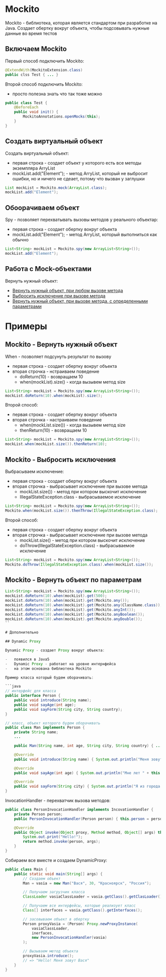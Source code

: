 # Mockito

Mockito - библиотека, которая является стандартом при разработке на Java. Создает обертку вокруг объекта, чтобы подсовывать нужные данные во время тестов

## Включаем Mockito

Первый способ подключить Mockito:

```java
@ExtendWith(MockitoExtension.class)
public clss Test { ... }
```

Второй способ подключить Mockito:

-   просто полезна знать что так тоже можно

```java
public class Test {
    @BeforeEach
    public void init() {
        MockitoAnnotations.openMocks(this);
    }
}
```

## Создать виртуальный объект

Создать виртуальный объект:

-   первая строка - создает объект у которого есть все методы экземпляра ArryList
-   mockList.add("Element"); - метод ArryList, который не выбросит ошибки, но и ничего не сдеает, потому что вызван у заглушки

```java
List mockList = Mockito.mock(ArrayList.class);
mockList.add("Element");
```

## Обоорачиваем объект

Spy - позволяет перехватывать вызовы методов у реального объектар:

-   первая строка - создает обертку вокруг объекта
-   mockList.add("Element"); - метод ArryList, который выполниться как обычно

```java
List<String> mockList = Mockito.spy(new ArrayList<String>());
mockList.add("Element");
```

## Работа с Mock-объектами

Вернуть нужный объект:

-   [Вернуть нужный объект, при любом вызове метода](#mockito---вернуть-нужный-объект)
-   [Выбросить исключение при вызове метода](#mockito---выбросить-исключение)
-   [Вернуть нужный объект, при вызове метода, с определенными параметрами](#mockito---вернуть-объект-по-параметрам)

# Примеры

## Mockito - Вернуть нужный объект

When - позволяет подсунуть результат по вызову

-   первая строка - создает обертку вокруг объекта
-   вторая строчка - нстраиваем поведение
    -   doReturn(10) - возвращаем 10
    -   when(mockList).size() - когда вызывем метод size

```java
List<String> mockList = Mockito.spy(new ArrayList<String>());
mockList.doReturn(10).when(mockList).size();
```

Второй способ:

-   первая строка - создает обертку вокруг объекта
-   вторая строчка - настраиваем поведение
    -   when(mockList.size()) - когда вызывем метод size
    -   thenReturn(10) - возвращаем 10

```java
List<String> mockList = Mockito.spy(new ArrayList<String>());
mockList.when(mockList.size()).thenReturn(10);
```

## Mockito - Выбросить исключения

Выбрасываем исключение:

-   первая строка - создает обертку вокруг объекта
-   вторая строчка - выбрасывает исключение при вызове метода
    -   mockList.size()) - метод при котором выскочит исключение
    -   IllegalStateException.class - выбрасываемое исключение

```java
List<String> mockList = Mockito.spy(new ArrayList<String>());
Mockito.when(mockList.size()).thenThrow(IllegalStateException.class);
```

Второй способ:

-   первая строка - создает обертку вокруг объекта
-   вторая строчка - выбрасывает исключение при вызове метода
    -   mockList.size() - метод при котором выскочит исключение
    -   doThrow(IllegalStateException.class) - выбрасываемое исключение

```java
List<String> mockList = Mockito.spy(new ArrayList<String>());
Mockito.doThrow(IllegalStateException.class).when(mockList.size());
```

## Mockito - Вернуть объект по параметрам

````java
List<String> mockList = Mockito.spy(new ArrayList<String>());
mockList.doReturn(10).when(mockList).get(500);
mockList.doReturn(10).when(mockList).get(Mockito.any());
mockList.doReturn(10).when(mockList).get(Mockito.any(ClassName.class));
mockList.doReturn(10).when(mockList).get(Mockito.anyInt());
mockList.doReturn(10).when(mockList).get(Mockito.anyBoolean());
mockList.doReturn(10).when(mockList).get(Mockito.anyDouble());
``

# Дополнительно

## Dynamic Proxy

Dynamic Proxy - создает Proxy вокруг объекта:

-   появился в Java5
-   Dynamic Proxy - работает на уровне интернфейса
-   на этом основана библиотека Mockito

Пример класса который будем оборачивать:

```java
// интерфейс для класса
public interface Person {
    public void introduce(String name);
    public void sayAge(int age);
    public void sayForm(String city, String country);
}

// класс, объект которого будем оборачивать
public class Man implements Person {
    private String name;
    ...

    public Man(String name, int age, String city, String country) { ... }

    @Override
    public void introduce(String name) { System.out.println("Меня зовут " + this.name); };

    @Override
    public void sayAge(int age) { System.out.println("Мне лет " + this.age); };

    @Override
    public void sayForm(String city) { System.out.println("Я из города " + this.city); };)
}
````

InvocationHandler - перехватчик вызова методов:

```java
public class PersonInvocationHandler implements IncovationHandler {
    private Person person;
    public PersonInvocationHandler(Person person) { this.person = person; }

    @Override
    public Object invoke(Object proxy, Method method, Object[] args) throws Throwable {
        System.out.print("Hello!");
        return method.invoke(person, args);
    }
}
```

Собираем все вместе и создаем DynamicProxy:

```java
public class Main {
    public static void main(String[] args) {
        // Создаем объект
        Man = vasia = new Man("Вася", 30, "Красноярск", "Россия");

        // Получаем загрузчик класса
        ClassLoader vasiaClassLoader = vasia.getClass().getClasLoader();

        // Получаем все интерфейсы, которые реализует класс
        Class[] interfaces = vasia.getClass().getInterfaces();

        // засовываем объект в обертку
        Person proxyVasia = (Person) Proxy.newProxyInstance(
            vasiaClassLoader,
            inerfaces,
            new PersonInvocationHandler(vasia)
        );

        // Вызываем метод объекта
        proxyVasia.introduce();
        // => "Hello! Меня зовут Вася"
    }
}
```
